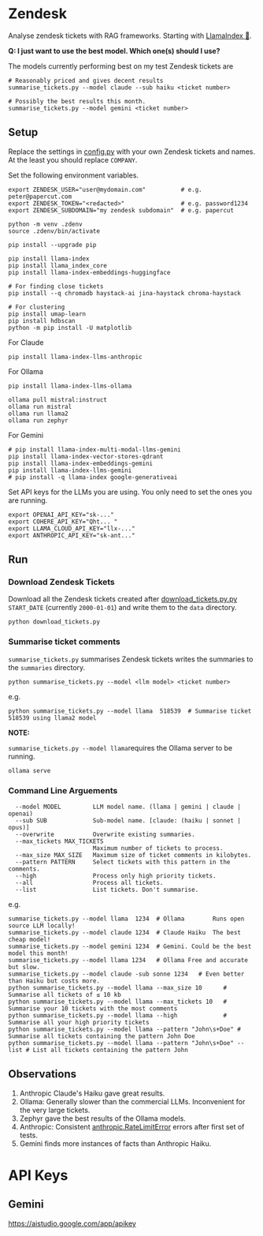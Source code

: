 # Zendesk
Analyse zendesk tickets with RAG frameworks.
Starting with [LlamaIndex 🦙](https://www.llamaindex.ai/).

**Q: I just want to use the best model. Which one(s) should I use?**

The models currently performing best on my test Zendesk tickets are

```
# Reasonably priced and gives decent results
summarise_tickets.py --model claude --sub haiku <ticket number>

# Possibly the best results this month.
summarise_tickets.py --model gemini <ticket number>
```

## Setup

Replace the settings in [config.py](config.py) with your own Zendesk tickets and names. At the least
you should replace `COMPANY`.

Set the following environment variables.
```
export ZENDESK_USER="user@mydomain.com"          # e.g. peter@papercut.com
export ZENDESK_TOKEN="<redacted>"                # e.g. password1234
export ZENDESK_SUBDOMAIN="my zendesk subdomain"  # e.g. papercut

python -m venv .zdenv
source .zdenv/bin/activate

pip install --upgrade pip

pip install llama-index
pip install llama_index_core
pip install llama-index-embeddings-huggingface

# For finding close tickets
pip install --q chromadb haystack-ai jina-haystack chroma-haystack

# For clustering
pip install umap-learn
pip install hdbscan
python -m pip install -U matplotlib
```

For Claude

```
pip install llama-index-llms-anthropic
```

For Ollama

```
pip install llama-index-llms-ollama

ollama pull mistral:instruct
ollama run mistral
ollama run llama2
ollama run zephyr
```

For Gemini

```
# pip install llama-index-multi-modal-llms-gemini
pip install llama-index-vector-stores-qdrant
pip install llama-index-embeddings-gemini
pip install llama-index-llms-gemini
# pip install -q llama-index google-generativeai
```

Set API keys for the LLMs you are using. You only need to set the ones you are running.
```
export OPENAI_API_KEY="sk-..."
export COHERE_API_KEY="Qht... "
export LLAMA_CLOUD_API_KEY="llx-..."
export ANTHROPIC_API_KEY="sk-ant..."
```

## Run

### Download Zendesk Tickets

Download all the Zendesk tickets created after [download_tickets.py.py](download_tickets.py.py)
`START_DATE` (currently `2000-01-01`) and write them to the `data` directory.

```
python download_tickets.py
```

### Summarise ticket comments

`summarise_tickets.py` summarises Zendesk tickets writes the summaries to the `summaries`
directory.

```
python summarise_tickets.py --model <llm model> <ticket number>
```

e.g.

```
python summarise_tickets.py --model llama  518539  # Summarise ticket 518539 using llama2 model
```

**NOTE:**

`summarise_tickets.py --model llama`requires the Ollama server to be running.
```
ollama serve
```

### Command Line Arguements
```
  --model MODEL         LLM model name. (llama | gemini | claude | openai)
  --sub SUB             Sub-model name. [claude: (haiku | sonnet | opus)]
  --overwrite           Overwrite existing summaries.
  --max_tickets MAX_TICKETS
                        Maximum number of tickets to process.
  --max_size MAX_SIZE   Maximum size of ticket comments in kilobytes.
  --pattern PATTERN     Select tickets with this pattern in the comments.
  --high                Process only high priority tickets.
  --all                 Process all tickets.
  --list                List tickets. Don't summarise.
```


e.g.
```
summarise_tickets.py --model llama  1234  # Ollama        Runs open source LLM locally!
summarise_tickets.py --model claude 1234  # Claude Haiku  The best cheap model!
summarise_tickets.py --model gemini 1234  # Gemini. Could be the best model this month!
summarise_tickets.py --model llama 1234   # Ollama Free and accurate but slow.
summarise_tickets.py --model claude -sub sonne 1234   # Even better than Haiku but costs more.
python summarise_tickets.py --model llama --max_size 10      # Summarise all tickets of ≤ 10 kb
python summarise_tickets.py --model llama --max_tickets 10   # Summarise your 10 tickets with the most comments
python summarise_tickets.py --model llama --high             # Summarise all your high priority tickets
python summarise_tickets.py --model llama --pattern "John\s+Doe" # Summarise all tickets containing the pattern John Doe
python summarise_tickets.py --model llama --pattern "John\s+Doe" --list # List all tickets containing the pattern John
```


## Observations

1. Anthropic Claude's Haiku gave great results.
1. Ollama: Generally slower than the commercial LLMs. Inconvenient for the very large tickets.
1. Zephyr gave the best results of the Ollama models.
1. Anthropic: Consistent [anthropic.RateLimitError](claude.png) errors after first set of tests.
1. Gemini finds more instances of facts than Anthropic Haiku.


# API Keys

## Gemini

https://aistudio.google.com/app/apikey
